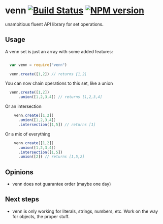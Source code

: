 # venn [![Build Status](https://travis-ci.org/bitoiu/venn.png)](https://travis-ci.org/bitoiu/venn) [![NPM version](https://badge.fury.io/js/venn.png)](http://badge.fury.io/js/venn)

unambitious fluent API library for set operations.

## Usage

A venn set is just an array with some added features:

```javascript

  var venn = require("venn")
  
  venn.create([1,2]) // returns [1,2]
```

You can now chain operations to this set, like a union

```javascript
  venn.create([1,2])
      .union([1,2,3,4]) // returns [1,2,3,4]  
```

Or an intersection

```javascript
    venn.create([1,2])
      .union([1,2,3,4]) 
      .intersection([1,5]) // returns [1]
```

Or a mix of everything

```javascript
    venn.create([1,2])
      .union([1,2,3,4]) 
      .intersection([1,5])
      .union([2]) // returns [1,5,2]      
```

## Opinions

* venn does not guarantee order (maybe one day)

## Next steps

* venn is only working for literals, strings, numbers, etc. Work on the way for objects, the proper stuff.
